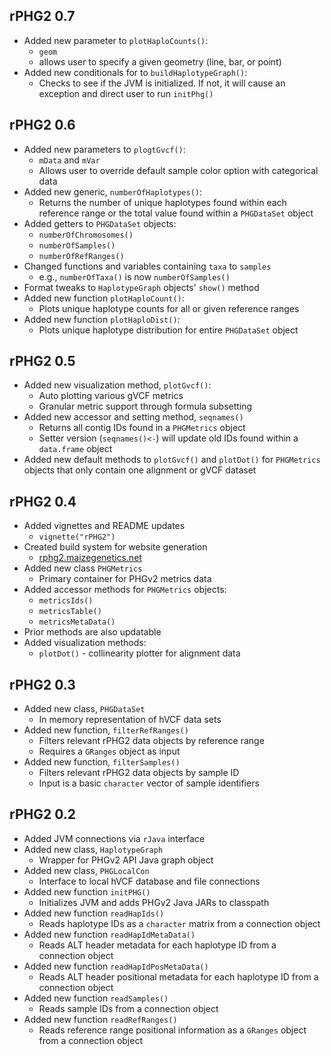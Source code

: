 ## rPHG2 0.7
* Added new parameter to `plotHaploCounts()`:
  + `geom`
  + allows user to specify a given geometry (line, bar, or point)
* Added new conditionals for to `buildHaplotypeGraph()`:
  + Checks to see if the JVM is initialized. If not, it will cause an exception 
    and direct user to run `initPhg()`


## rPHG2 0.6
* Added new parameters to `plogtGvcf()`:
  + `mData` and `mVar`
  + Allows user to override default sample color option with categorical data
* Added new generic, `numberOfHaplotypes()`:
  + Returns the number of unique haplotypes found within each reference range or
    the total value found within a `PHGDataSet` object
* Added getters to `PHGDataSet` objects:
  + `numberOfChromosomes()`
  + `numberOfSamples()`
  + `numberOfRefRanges()`
* Changed functions and variables containing `taxa` to `samples`
  + e.g., `numberOfTaxa()` is now `numberOfSamples()`
* Format tweaks to `HaplotypeGraph` objects' `show()` method
* Added new function `plotHaploCount()`:
  + Plots unique haplotype counts for all or given reference ranges
* Added new function `plotHaploDist()`:
  + Plots unique haplotype distribution for entire `PHGDataSet` object


## rPHG2 0.5
* Added new visualization method, `plotGvcf()`:
  + Auto plotting various gVCF metrics
  + Granular metric support through formula subsetting
* Added new accessor and setting method, `seqnames()`
  + Returns all contig IDs found in a `PHGMetrics` object
  + Setter version (`seqnames()<-`) will update old IDs found within a
    `data.frame` object
* Added new default methods to `plotGvcf()` and `plotDot()` for `PHGMetrics`
  objects that only contain one alignment or gVCF dataset


## rPHG2 0.4
* Added vignettes and README updates
  + `vignette("rPHG2")`
* Created build system for website generation
  + [rphg2.maizegenetics.net](https://rphg2.maizegenetics.net)
* Added new class `PHGMetrics`
  + Primary container for PHGv2 metrics data
* Added accessor methods for `PHGMetrics` objects:
  + `metricsIds()`
  + `metricsTable()`
  + `metricsMetaData()`
* Prior methods are also updatable
* Added visualization methods:
  + `plotDot()` - collinearity plotter for alignment data


## rPHG2 0.3
* Added new class, `PHGDataSet`
  + In memory representation of hVCF data sets
* Added new function, `filterRefRanges()`
  + Filters relevant rPHG2 data objects by reference range
  + Requires a `GRanges` object as input
* Added new function, `filterSamples()`
  + Filters relevant rPHG2 data objects by sample ID
  + Input is a basic `character` vector of sample identifiers


## rPHG2 0.2
* Added JVM connections via `rJava` interface
* Added new class, `HaplotypeGraph`
  + Wrapper for PHGv2 API Java graph object
* Added new class, `PHGLocalCon`
  + Interface to local hVCF database and file connections
* Added new function `initPHG()`
  + Initializes JVM and adds PHGv2 Java JARs to classpath
* Added new function `readHapIds()`
  + Reads haplotype IDs as a `character` matrix from a connection object
* Added new function `readHapIdMetaData()`
  + Reads ALT header metadata for each haplotype ID from a connection object
* Added new function `readHapIdPosMetaData()`
  + Reads ALT header positional metadata for each haplotype ID from a 
    connection object
* Added new function `readSamples()`
  + Reads sample IDs from a connection object
* Added new function `readRefRanges()`
  + Reads reference range positional information as a `GRanges` object from a 
    connection object


